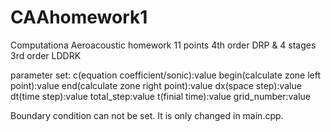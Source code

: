 # CAAhomework1
Computationa Aeroacoustic homework
11 points 4th order DRP & 4 stages 3rd order LDDRK

parameter set:
c(equation coefficient/sonic):value
begin(calculate zone left point):value
end(calculate zone right point):value
dx(space step):value
dt(time step):value
total_step:value
t(finial time):value
grid_number:value

Boundary condition can not be set. It is only changed in main.cpp.
